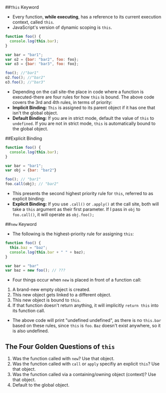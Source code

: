 ##`This` Keyword
- Every function, **while executing**, has a reference to its current execution context, called `this`.
- JavaScript's version of dynamic scoping is `this`.

```javascript
function foo() {
  console.log(this.bar);
}

var bar = "bar1";
var o2 = {bar: "bar2", foo: foo};
var o3 = {bar: "bar3", foo: foo};

foo(); //"bar1"
o2.foo(); //"bar2"
o3.foo(); //"bar3"
```
- Depending on the call site-the place in code where a function is executed-there are four rules for how `this` is bound. The above code covers the 3rd and 4th rules, in terms of priority: 
- **Implicit Binding:** `This` is assigned to its parent object if it has one that isn't the global object.
- **Default Binding:** If you are in strict mode, default the value of `this` to `undefined`. If you are not in strict mode, `this` is automatically bound to the global object.

##Explicit Binding 
```javascript
function foo() {
  console.log(this.bar);
}

var bar = "bar1";
var obj = {bar: "bar2"}

foo(); // "bar1"
foo.call(obj); // "bar2"
```
- This presents the second highest priority rule for `this`, referred to as explicit binding:
- **Explicit Binding:** If you use `.call()` or `.apply()` at the call site, both will take a `this` argument as their first parameter. If I pass in `obj` to `foo.call()`, it will operate as `obj.foo();`

##`new` Keyword
- The following is the highest-priority rule for assigning `this`: 
```javascript
function foo() {
  this.baz = "baz";
  console.log(this.bar + " " + baz);
}

var bar = "bar"
var baz = new foo(); // ???
```
- Four things occur when `new` is placed in front of a function call:
1) A brand-new empty object is created.
2) This new object gets linked to a different object.
3) This new object is bound to `this`.
4) If that function doesn't return anything, it will implicitly `return this` into its function call.

- The above code will print "undefined undefined", as there is no `this.bar` based on these rules, since `this` is `foo`. `Baz` doesn't exist anywhere, so it is also undefined.

## The Four Golden Questions of `this`
1) Was the function called with `new`? Use that object.
2) Was the function called with `call` or `apply` specifiy an explicit `this`? Use that object.
3) Was the function called via a containing/owning object (context)? Use that object.
4) Default to the global object.
